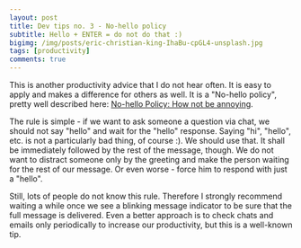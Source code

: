 ```yaml
---
layout: post
title: Dev tips no. 3 - No-hello policy
subtitle: Hello + ENTER = do not do that :)
bigimg: /img/posts/eric-christian-king-IhaBu-cpGL4-unsplash.jpg
tags: [productivity]
comments: true
---
```


This is another productivity advice that I do not hear often. It is easy to apply and makes a difference for others as well.
It is a "No-hello policy", pretty well described here: [No-hello Policy: How not be annoying](https://eignatik.space/2019/06/19/no-hello-policy-how-to-not-be-annoying/).

The rule is simple - if we want to ask someone a question via chat, we should not say "hello" and wait for the "hello" response.
Saying "hi", "hello", etc. is not a particularly bad thing, of course :). We should use that. It shall be immediately followed by the rest of the message, though.
We do not want to distract someone only by the greeting and make the person waiting for the rest of our message. Or even worse - force him to respond with just a "hello".

Still, lots of people do not know this rule. Therefore
I strongly recommend waiting a while once we see a blinking message indicator to be sure that the full message is delivered. Even a better approach is to check chats and emails
only periodically to increase our productivity, but this is a well-known tip.